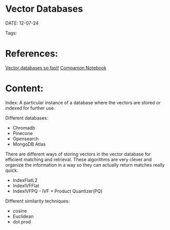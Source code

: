 
# Vector Databases


DATE:  12-07-24


Tags:

# References:

[Vector databases so fast!](https://www.youtube.com/watch?v=cpLi-82koFM) [Companion Notebook](https://github.com/svpino/llm/blob/main/vector-databases/vector-databases.ipynb)


# Content:

Index: A particular instance of a database where the vectors are stored or indexed for further use.

Different databases:
- Chromadb
- Pinecone
- Opensearch
- MongoDB Atlas

There are different ways of storing vectors in the vector database for efficient matching and retrieval. These algorithms are very clever and organize the information in a way so they can actually return matches really quick.
- IndexFlatL2
- IndexIVFFlat
- IndexIVFPQ - IVF + Product Quantizer(PQ)

Different similarity techniques:
- cosine
- Euclidean
- dot prod





